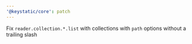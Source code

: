 ```yaml
---
'@keystatic/core': patch
---
```


Fix `reader.collection.*.list` with collections with `path` options without a
trailing slash
